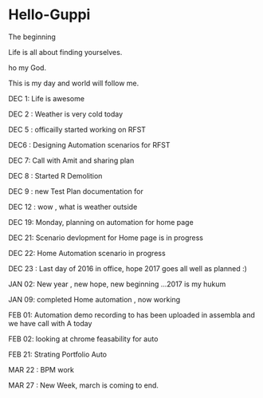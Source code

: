 # Hello-Guppi
The beginning 

Life is all about finding yourselves. 

ho my God.

This is my day and world will follow me.


DEC 1: Life is awesome

DEC 2 : Weather is very cold today 


DEC 5 : officailly started working on RFST


DEC6 : Designing Automation scenarios for RFST



DEC 7: Call with Amit and sharing plan 

DEC 8 : Started R Demolition 

DEC 9 : new Test Plan documentation for 

DEC 12 : wow , what is weather outside 

DEC 19: Monday, planning on automation for home page 

DEC 21: Scenario devlopment for Home page is in progress

DEC 22: Home Automation scenario in progress

DEC 23 : Last day of 2016 in office, hope 2017 goes all well as planned :)

JAN 02: New year , new hope, new beginning ...2017 is my hukum 


JAN 09: completed Home automation , now working 

FEB 01: Automation demo recording to has been uploaded in assembla and we have call with A today 

FEB 02: looking at chrome feasability for auto

FEB 21: Strating Portfolio Auto

MAR 22 : BPM work

MAR 27 : New Week, march is coming to end.

